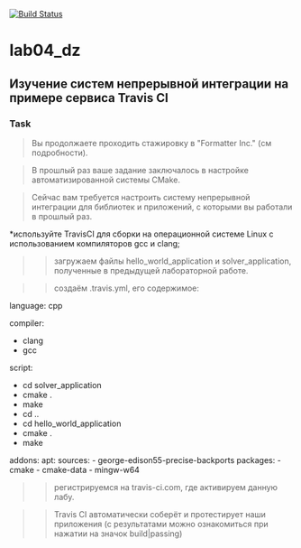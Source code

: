 [![Build Status](https://www.travis-ci.com/Solomatin-Sergey/lab04_dz.svg?branch=main)](https://www.travis-ci.com/Solomatin-Sergey/lab04_dz)
# lab04_dz
## Изучение систем непрерывной интеграции на примере сервиса Travis CI    
### Task 
> Вы продолжаете проходить стажировку в "Formatter Inc." (см подробности).

> В прошлый раз ваше задание заключалось в настройке автоматизированной системы CMake.

> Сейчас вам требуется настроить систему непрерывной интеграции для библиотек и приложений, с которыми вы работали в прошлый раз. 

*используйте TravisCI для сборки на операционной системе Linux с использованием компиляторов gcc и clang;

>> загружаем файлы hello_world_application и solver_application, полученные в предыдущей лабораторной работе.

>> создаём .travis.yml, его содержимое:

language: cpp

compiler:
  - clang
  - gcc

script:
- cd solver_application
- cmake .
- make
- cd ..
- cd hello_world_application
- cmake .
- make

addons:
  apt:
    sources:
      - george-edison55-precise-backports
    packages:
      - cmake
      - cmake-data
      - mingw-w64
      
 >> регистрируемся на travis-ci.com, где активируем данную лабу.

>> Travis CI автоматически соберёт и протестирует наши приложения (с результатами можно ознакомиться при нажатии на значок build|passing)



